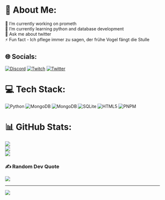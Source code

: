 # 💫 About Me:
🔭 I’m currently working on prometh<br>🌱 I’m currently learning python and database development<br>💬 Ask me about twitter<br>⚡ Fun fact - Ich pflege immer zu sagen, der frühe Vogel fängt die Stulle


## 🌐 Socials:
[![Discord](https://img.shields.io/badge/Discord-%237289DA.svg?logo=discord&logoColor=white)](https://discord.gg/https://discord.gg/mullencord) [![Twitch](https://img.shields.io/badge/Twitch-%239146FF.svg?logo=Twitch&logoColor=white)](https://twitch.tv/eivoran) [![Twitter](https://img.shields.io/badge/Twitter-%231DA1F2.svg?logo=Twitter&logoColor=white)](https://twitter.com/HunterMatata) 

# 💻 Tech Stack:
![Python](https://img.shields.io/badge/python-3670A0?style=for-the-badge&logo=python&logoColor=ffdd54) ![MongoDB](https://img.shields.io/badge/MongoDB-%234ea94b.svg?style=for-the-badge&logo=mongodb&logoColor=white) ![MongoDB](https://img.shields.io/badge/MongoDB-%234ea94b.svg?style=for-the-badge&logo=mongodb&logoColor=white) ![SQLite](https://img.shields.io/badge/sqlite-%2307405e.svg?style=for-the-badge&logo=sqlite&logoColor=white) ![HTML5](https://img.shields.io/badge/html5-%23E34F26.svg?style=for-the-badge&logo=html5&logoColor=white) ![PNPM](https://img.shields.io/badge/pnpm-%234a4a4a.svg?style=for-the-badge&logo=pnpm&logoColor=f69220)
# 📊 GitHub Stats:
![](https://github-readme-stats.vercel.app/api?username=Hunter-Matata&theme=gotham&hide_border=false&include_all_commits=false&count_private=true)<br/>
![](https://github-readme-streak-stats.herokuapp.com/?user=Hunter-Matata&theme=gotham&hide_border=false)<br/>
![](https://github-readme-stats.vercel.app/api/top-langs/?username=Hunter-Matata&theme=gotham&hide_border=false&include_all_commits=false&count_private=true&layout=compact)

### ✍️ Random Dev Quote
![](https://quotes-github-readme.vercel.app/api?type=horizontal&theme=radical)

---
[![](https://visitcount.itsvg.in/api?id=Hunter-Matata&icon=0&color=12)](https://visitcount.itsvg.in)

<!-- Proudly created with GPRM ( https://gprm.itsvg.in ) -->
